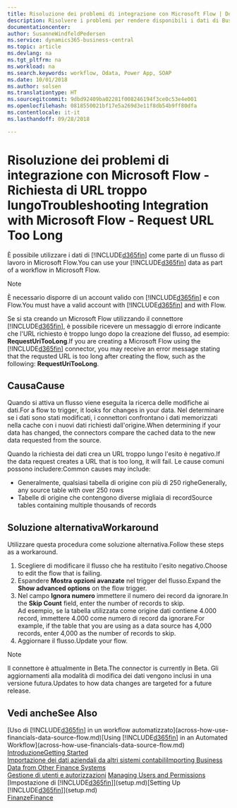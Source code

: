 ```yaml
---
title: Risoluzione dei problemi di integrazione con Microsoft Flow | Documenti Microsoft
description: Risolvere i problemi per rendere disponibili i dati di Business Central come origine dati e specificare un URL OData dei service Web per creare un workflow automatizzato.
documentationcenter: 
author: SusanneWindfeldPedersen
ms.service: dynamics365-business-central
ms.topic: article
ms.devlang: na
ms.tgt_pltfrm: na
ms.workload: na
ms.search.keywords: workflow, Odata, Power App, SOAP
ms.date: 10/01/2018
ms.author: solsen
ms.translationtype: HT
ms.sourcegitcommit: 9dbd92409ba02281f008246194f3ce0c53e4e001
ms.openlocfilehash: 0818550021bf17e5a269d3e11f8db54b9ff80dfa
ms.contentlocale: it-it
ms.lasthandoff: 09/28/2018

---
```

# <a name="troubleshooting-integration-with-microsoft-flow---request-url-too-long"></a><span data-ttu-id="5672d-103">Risoluzione dei problemi di integrazione con Microsoft Flow - Richiesta di URL troppo lungo</span><span class="sxs-lookup"><span data-stu-id="5672d-103">Troubleshooting Integration with Microsoft Flow - Request URL Too Long</span></span>
<span data-ttu-id="5672d-104">È possibile utilizzare i dati di [!INCLUDE[d365fin](includes/d365fin_md.md)] come parte di un flusso di lavoro in Microsoft Flow.</span><span class="sxs-lookup"><span data-stu-id="5672d-104">You can use your [!INCLUDE[d365fin](includes/d365fin_md.md)] data as part of a workflow in Microsoft Flow.</span></span>  

> [!NOTE]  
>   <span data-ttu-id="5672d-105">È necessario disporre di un account valido con [!INCLUDE[d365fin](includes/d365fin_md.md)] e con Flow.</span><span class="sxs-lookup"><span data-stu-id="5672d-105">You must have a valid account with [!INCLUDE[d365fin](includes/d365fin_md.md)] and with Flow.</span></span>  

<span data-ttu-id="5672d-106">Se si sta creando un Microsoft Flow utilizzando il connettore [!INCLUDE[d365fin](includes/d365fin_md.md)], è possibile ricevere un messaggio di errore indicante che l'URL richiesto è troppo lungo dopo la creazione del flusso, ad esempio: **RequestUriTooLong**.</span><span class="sxs-lookup"><span data-stu-id="5672d-106">If you are creating a Microsoft Flow using the [!INCLUDE[d365fin](includes/d365fin_md.md)] connector, you may receive an error message stating that the requsted URL is too long after creating the flow, such as the following: **RequestUriTooLong**.</span></span>

## <a name="cause"></a><span data-ttu-id="5672d-107">Causa</span><span class="sxs-lookup"><span data-stu-id="5672d-107">Cause</span></span>
<span data-ttu-id="5672d-108">Quando si attiva un flusso viene eseguita la ricerca delle modifiche ai dati.</span><span class="sxs-lookup"><span data-stu-id="5672d-108">For a flow to trigger, it looks for changes in your data.</span></span> <span data-ttu-id="5672d-109">Nel determinare se i dati sono stati modificati, i connettori confrontano i dati memorizzati nella cache con i nuovi dati richiesti dall'origine.</span><span class="sxs-lookup"><span data-stu-id="5672d-109">When determining if your data has changed, the connectors compare the cached data to the new data requested from the source.</span></span>  

<span data-ttu-id="5672d-110">Quando la richiesta dei dati crea un URL troppo lungo l'esito è negativo.</span><span class="sxs-lookup"><span data-stu-id="5672d-110">If the data request creates a URL that is too long, it will fail.</span></span> <span data-ttu-id="5672d-111">Le cause comuni possono includere:</span><span class="sxs-lookup"><span data-stu-id="5672d-111">Common causes may include:</span></span>
- <span data-ttu-id="5672d-112">Generalmente, qualsiasi tabella di origine con più di 250 righe</span><span class="sxs-lookup"><span data-stu-id="5672d-112">Generally, any source table with over 250 rows</span></span>
- <span data-ttu-id="5672d-113">Tabelle di origine che contengono diverse migliaia di record</span><span class="sxs-lookup"><span data-stu-id="5672d-113">Source tables containing multiple thousands of records</span></span>

## <a name="workaround"></a><span data-ttu-id="5672d-114">Soluzione alternativa</span><span class="sxs-lookup"><span data-stu-id="5672d-114">Workaround</span></span>
<span data-ttu-id="5672d-115">Utilizzare questa procedura come soluzione alternativa.</span><span class="sxs-lookup"><span data-stu-id="5672d-115">Follow these steps as a workaround.</span></span>
1. <span data-ttu-id="5672d-116">Scegliere di modificare il flusso che ha restituito l'esito negativo.</span><span class="sxs-lookup"><span data-stu-id="5672d-116">Choose to edit the flow that is failing.</span></span>
2. <span data-ttu-id="5672d-117">Espandere **Mostra opzioni avanzate** nel trigger del flusso.</span><span class="sxs-lookup"><span data-stu-id="5672d-117">Expand the **Show advanced options** on the flow trigger.</span></span>
3. <span data-ttu-id="5672d-118">Nel campo **Ignora numero** immettere il numero dei record da ignorare.</span><span class="sxs-lookup"><span data-stu-id="5672d-118">In the **Skip Count** field, enter the number of records to skip.</span></span>  
<span data-ttu-id="5672d-119">Ad esempio, se la tabella utilizzata come origine dati contiene 4.000 record, immettere 4.000 come numero di record da ignorare.</span><span class="sxs-lookup"><span data-stu-id="5672d-119">For example, if the table that you are using as a data source has 4,000 records, enter 4,000 as the number of records to skip.</span></span>
4. <span data-ttu-id="5672d-120">Aggiornare il flusso.</span><span class="sxs-lookup"><span data-stu-id="5672d-120">Update your flow.</span></span>

> [!NOTE]  
> <span data-ttu-id="5672d-121">Il connettore è attualmente in Beta.</span><span class="sxs-lookup"><span data-stu-id="5672d-121">The connector is currently in Beta.</span></span> <span data-ttu-id="5672d-122">Gli aggiornamenti alla modalità di modifica dei dati vengono inclusi in una versione futura.</span><span class="sxs-lookup"><span data-stu-id="5672d-122">Updates to how data changes are targeted for a future release.</span></span>


## <a name="see-also"></a><span data-ttu-id="5672d-123">Vedi anche</span><span class="sxs-lookup"><span data-stu-id="5672d-123">See Also</span></span>
<span data-ttu-id="5672d-124">[Uso di [!INCLUDE[d365fin](includes/d365fin_md.md)] in un workflow automatizzato](across-how-use-financials-data-source-flow.md)</span><span class="sxs-lookup"><span data-stu-id="5672d-124">[Using [!INCLUDE[d365fin](includes/d365fin_md.md)] in an Automated Workflow](across-how-use-financials-data-source-flow.md)</span></span>  
[<span data-ttu-id="5672d-125">Introduzione</span><span class="sxs-lookup"><span data-stu-id="5672d-125">Getting Started</span></span>](product-get-started.md)  
[<span data-ttu-id="5672d-126">Importazione dei dati aziendali da altri sistemi contabili</span><span class="sxs-lookup"><span data-stu-id="5672d-126">Importing Business Data from Other Finance Systems</span></span>](across-import-data-configuration-packages.md)  
<span data-ttu-id="5672d-127">[Gestione di utenti e autorizzazioni](ui-how-users-permissions.md)  </span><span class="sxs-lookup"><span data-stu-id="5672d-127">[Managing Users and Permissions](ui-how-users-permissions.md)  </span></span>  
<span data-ttu-id="5672d-128">[Impostazione di [!INCLUDE[d365fin](includes/d365fin_md.md)]](setup.md)</span><span class="sxs-lookup"><span data-stu-id="5672d-128">[Setting Up [!INCLUDE[d365fin](includes/d365fin_md.md)]](setup.md)</span></span>  
[<span data-ttu-id="5672d-129">Finanze</span><span class="sxs-lookup"><span data-stu-id="5672d-129">Finance</span></span>](finance.md)  

